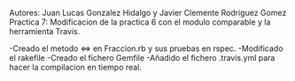 Autores: Juan Lucas Gonzalez Hidalgo y Javier Clemente Rodriguez Gomez
Practica 7: Modificacion de la practica 6 con el modulo comparable y la herramienta Travis.

-Creado el metodo <=> en Fraccion.rb y sus pruebas en rspec.
-Modificado el rakefile
-Creado el fichero Gemfile
-Añadido el fichero .travis.yml para hacer la compilacion en tiempo real.

